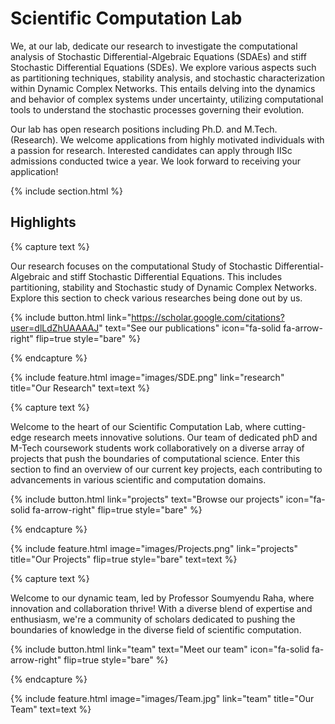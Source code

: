 ---
---

# Scientific Computation Lab
We, at our lab, dedicate our research to investigate the computational analysis of Stochastic Differential-Algebraic Equations (SDAEs) and stiff Stochastic Differential Equations (SDEs). We explore various aspects such as partitioning techniques, stability analysis, and stochastic characterization within Dynamic Complex Networks. This entails delving into the dynamics and behavior of complex systems under uncertainty, utilizing computational tools to understand the stochastic processes governing their evolution.

Our lab has open research positions including Ph.D. and M.Tech. (Research). We welcome applications from highly motivated individuals with a passion for research. Interested candidates can apply through IISc admissions conducted twice a year. We look forward to receiving your application!


{% include section.html %}

## Highlights

{% capture text %}

Our research focuses on the computational Study of Stochastic Differential-Algebraic and stiff Stochastic Differential Equations. This includes partitioning, stability and Stochastic study of Dynamic Complex Networks. Explore this section to check various researches being done out by us.

{%
  include button.html
  link="https://scholar.google.com/citations?user=dlLdZhUAAAAJ"
  text="See our publications"
  icon="fa-solid fa-arrow-right"
  flip=true
  style="bare"
%}

{% endcapture %}

{%
  include feature.html
  image="images/SDE.png"
  link="research"
  title="Our Research"
  text=text
%}

{% capture text %}

Welcome to the heart of our Scientific Computation Lab, where cutting-edge research meets innovative solutions. Our team of dedicated phD and M-Tech coursework students work collaboratively on a diverse array of projects that push the boundaries of computational science. Enter this section to find an overview of our current key projects, each contributing to advancements in various scientific and computation domains.

{%
  include button.html
  link="projects"
  text="Browse our projects"
  icon="fa-solid fa-arrow-right"
  flip=true
  style="bare"
%}

{% endcapture %}

{%
  include feature.html
  image="images/Projects.png"
  link="projects"
  title="Our Projects"
  flip=true
  style="bare"
  text=text
%}

{% capture text %}

Welcome to our dynamic team, led by Professor Soumyendu Raha, where innovation and collaboration thrive! With a diverse blend of expertise and enthusiasm, we're a community of scholars dedicated to pushing the boundaries of knowledge in the diverse field of scientific computation.

{%
  include button.html
  link="team"
  text="Meet our team"
  icon="fa-solid fa-arrow-right"
  flip=true
  style="bare"
%}

{% endcapture %}

{%
  include feature.html
  image="images/Team.jpg"
  link="team"
  title="Our Team"
  text=text
%}
